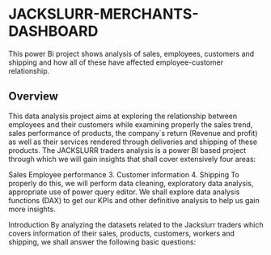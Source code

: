 # JACKSLURR-MERCHANTS-DASHBOARD
This power Bi project shows analysis of sales, employees, customers and shipping and how all of these have affected employee-customer relationship.

## Overview
This data analysis project aims at exploring the relationship between employees and their customers while examining properly the sales trend, sales performance of products, the company`s return (Revenue and profit) as well as their services rendered through deliveries and shipping of these products. The JACKSLURR traders analysis is a power BI based project through which we will gain insights that shall cover extensively four areas:

Sales Employee performance
3.	Customer information
4.	Shipping
To properly do this, we will perform data cleaning, exploratory data analysis, appropriate use of power query editor. We shall explore data analysis functions (DAX) to get our KPIs and other definitive analysis to help us gain more insights.

Introduction
By analyzing the datasets related to the Jackslurr traders which covers information of their sales, products, customers, workers and shipping, we shall answer the following basic questions:


